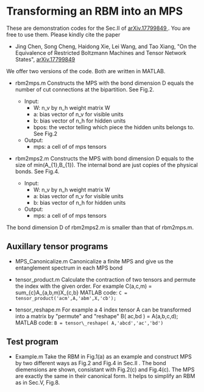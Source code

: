 # Transforming an RBM into an MPS

These are demonstration codes for the Sec.II of [arXiv.17799849 ](https://arxiv.org/submit/1779849). You are free to use them. Please kindly cite the paper 
- Jing Chen, Song Cheng, Haidong Xie, Lei Wang, and Tao Xiang, "On the Equivalence of Restricted Boltzmann Machines and Tensor Network States", [arXiv.17799849 ](https://arxiv.org/submit/1779849)


We offer two versions of the code. Both are written in MATLAB. 
* rbm2mps.m
Constructs the MPS with the bond dimension D equals the number of cut connections at the bipartition. See Fig.2.
    * Input:	
        * W:   n_v by n_h weight matrix W
    	* a:   bias vector of n_v for visible units
	    * b:   bias vector of n_h for hidden units
	    * bpos: the vector telling which piece the hidden units belongs to. See Fig.2 
    * Output: 
        * mps: a cell of of mps tensors

* rbm2mps2.m
Constructs the MPS with bond dimension D equals to the size of min(A_{1},B_{1}). The internal bond are just copies of the physical bonds. See Fig.4. 
    * Input:      
      * W:  n\_v by n\_h weight matrix W
      * a:  bias vector of n_v for visible units
      * b:  bias vector of n_h for hidden units
    * Output: 
      * mps: a cell of of mps tensors

The bond dimension D of rbm2mps2.m is smaller than that of rbm2mps.m.

## Auxillary tensor programs ##
* MPS\_Canonicalize.m
Canonicalize a finite MPS and give us the entanglement spectrum in each MPS bond 

* tensor\_product.m 
Calculate the contraction of two tensors and permute the index with the given order.
For example 
C(a,c,m) = sum_{c}A_{a,b,m)X_{c,b}
MATLAB code:
`C = tensor_product('acm',A,'abm',X,'cb');`

* tensor\_reshape.m
For example a 4 index tensor A can be transformed into a matrix by "permute" and "reshape" 
B( ac,bd ) =  A(a,b,c,d);
MATLAB code:
`B = tensor\_reshape( A,'abcd','ac','bd')`


## Test program ##
* Example.m
Take the RBM in Fig.1(a) as an example and construct MPS by two different ways as Fig.2 and Fig.4 in Sec.II . The bond diemensions are shown, consistant with Fig.2(c) and Fig.4(c). The MPS are exactly the same in their canonical form. It helps to simplify an RBM as in Sec.V, Fig.8. 
